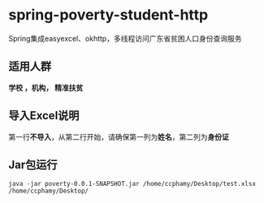 # spring-poverty-student-http
Spring集成easyexcel、okhttp，多线程访问广东省贫困人口身份查询服务

## 适用人群
**学校 ，机构， 精准扶贫**

## 导入Excel说明
第一行**不导入**，从第二行开始，请确保第一列为**姓名**，第二列为**身份证**

## Jar包运行
    java -jar poverty-0.0.1-SNAPSHOT.jar /home/ccphamy/Desktop/test.xlsx /home/ccphamy/Desktop/
    
